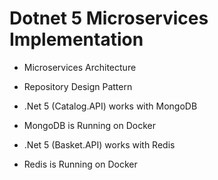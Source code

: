 # Dotnet 5 Microservices Implementation

* Microservices Architecture

* Repository Design Pattern

* .Net 5 (Catalog.API) works with MongoDB

* MongoDB is Running on Docker 

* .Net 5 (Basket.API) works with Redis

* Redis is Running on Docker
